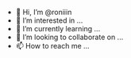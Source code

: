 - 👋 Hi, I’m @roniiin
- 👀 I’m interested in ...
- 🌱 I’m currently learning ...
- 💞️ I’m looking to collaborate on ...
- 📫 How to reach me ...

<!---
roniiin/roniiin is a ✨ special ✨ repository because its `README.md` (this file) appears on your GitHub profile.
You can click the Preview link to take a look at your changes.
--->
